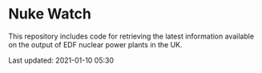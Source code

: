# Nuke Watch

This repository includes code for retrieving the latest information available on the output of EDF nuclear power plants in the UK.

Last updated: 2021-01-10 05:30